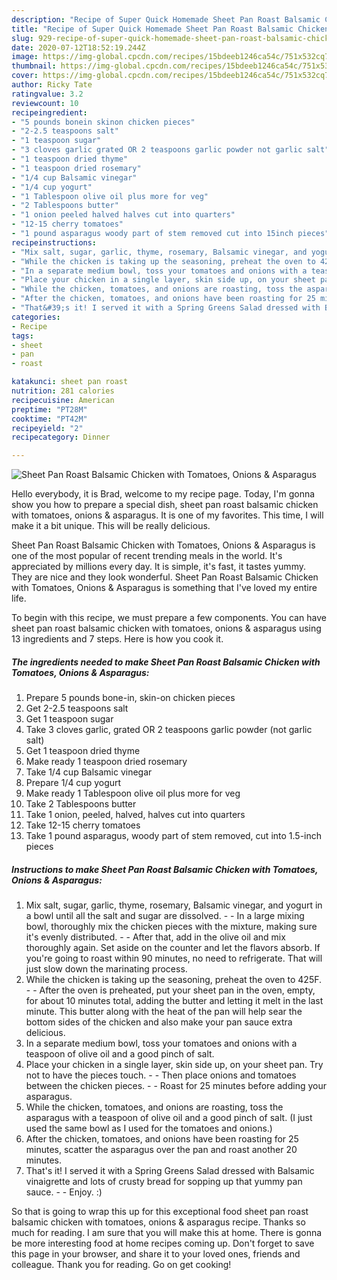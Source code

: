 ```yaml
---
description: "Recipe of Super Quick Homemade Sheet Pan Roast Balsamic Chicken with Tomatoes, Onions &amp;amp; Asparagus"
title: "Recipe of Super Quick Homemade Sheet Pan Roast Balsamic Chicken with Tomatoes, Onions &amp;amp; Asparagus"
slug: 929-recipe-of-super-quick-homemade-sheet-pan-roast-balsamic-chicken-with-tomatoes-onions-and-amp-asparagus
date: 2020-07-12T18:52:19.244Z
image: https://img-global.cpcdn.com/recipes/15bdeeb1246ca54c/751x532cq70/sheet-pan-roast-balsamic-chicken-with-tomatoes-onions-asparagus-recipe-main-photo.jpg
thumbnail: https://img-global.cpcdn.com/recipes/15bdeeb1246ca54c/751x532cq70/sheet-pan-roast-balsamic-chicken-with-tomatoes-onions-asparagus-recipe-main-photo.jpg
cover: https://img-global.cpcdn.com/recipes/15bdeeb1246ca54c/751x532cq70/sheet-pan-roast-balsamic-chicken-with-tomatoes-onions-asparagus-recipe-main-photo.jpg
author: Ricky Tate
ratingvalue: 3.2
reviewcount: 10
recipeingredient:
- "5 pounds bonein skinon chicken pieces"
- "2-2.5 teaspoons salt"
- "1 teaspoon sugar"
- "3 cloves garlic grated OR 2 teaspoons garlic powder not garlic salt"
- "1 teaspoon dried thyme"
- "1 teaspoon dried rosemary"
- "1/4 cup Balsamic vinegar"
- "1/4 cup yogurt"
- "1 Tablespoon olive oil plus more for veg"
- "2 Tablespoons butter"
- "1 onion peeled halved halves cut into quarters"
- "12-15 cherry tomatoes"
- "1 pound asparagus woody part of stem removed cut into 15inch pieces"
recipeinstructions:
- "Mix salt, sugar, garlic, thyme, rosemary, Balsamic vinegar, and yogurt in a bowl until all the salt and sugar are dissolved.   In a large mixing bowl, thoroughly mix the chicken pieces with the mixture, making sure it&#39;s evenly distributed.  After that, add in the olive oil and mix thoroughly again. Set aside on the counter and let the flavors absorb. If you&#39;re going to roast within 90 minutes, no need to refrigerate. That will just slow down the marinating process."
- "While the chicken is taking up the seasoning, preheat the oven to 425F.  After the oven is preheated, put your sheet pan in the oven, empty, for about 10 minutes total, adding the butter and letting it melt in the last minute. This butter along with the heat of the pan will help sear the bottom sides of the chicken and also make your pan sauce extra delicious."
- "In a separate medium bowl, toss your tomatoes and onions with a teaspoon of olive oil and a good pinch of salt."
- "Place your chicken in a single layer, skin side up, on your sheet pan. Try not to have the pieces touch.  Then place onions and tomatoes between the chicken pieces.  Roast for 25 minutes before adding your asparagus."
- "While the chicken, tomatoes, and onions are roasting, toss the asparagus with a teaspoon of olive oil and a good pinch of salt. (I just used the same bowl as I used for the tomatoes and onions.)"
- "After the chicken, tomatoes, and onions have been roasting for 25 minutes, scatter the asparagus over the pan and roast another 20 minutes."
- "That&#39;s it! I served it with a Spring Greens Salad dressed with Balsamic vinaigrette and lots of crusty bread for sopping up that yummy pan sauce.  Enjoy. :)"
categories:
- Recipe
tags:
- sheet
- pan
- roast

katakunci: sheet pan roast 
nutrition: 281 calories
recipecuisine: American
preptime: "PT28M"
cooktime: "PT42M"
recipeyield: "2"
recipecategory: Dinner

---
```



![Sheet Pan Roast Balsamic Chicken with Tomatoes, Onions &amp; Asparagus](https://img-global.cpcdn.com/recipes/15bdeeb1246ca54c/751x532cq70/sheet-pan-roast-balsamic-chicken-with-tomatoes-onions-asparagus-recipe-main-photo.jpg)

Hello everybody, it is Brad, welcome to my recipe page. Today, I'm gonna show you how to prepare a special dish, sheet pan roast balsamic chicken with tomatoes, onions &amp; asparagus. It is one of my favorites. This time, I will make it a bit unique. This will be really delicious.



Sheet Pan Roast Balsamic Chicken with Tomatoes, Onions &amp; Asparagus is one of the most popular of recent trending meals in the world. It's appreciated by millions every day. It is simple, it's fast, it tastes yummy. They are nice and they look wonderful. Sheet Pan Roast Balsamic Chicken with Tomatoes, Onions &amp; Asparagus is something that I've loved my entire life.


To begin with this recipe, we must prepare a few components. You can have sheet pan roast balsamic chicken with tomatoes, onions &amp; asparagus using 13 ingredients and 7 steps. Here is how you cook it.

<!--inarticleads1-->

##### The ingredients needed to make Sheet Pan Roast Balsamic Chicken with Tomatoes, Onions &amp; Asparagus:

1. Prepare 5 pounds bone-in, skin-on chicken pieces
1. Get 2-2.5 teaspoons salt
1. Get 1 teaspoon sugar
1. Take 3 cloves garlic, grated OR 2 teaspoons garlic powder (not garlic salt)
1. Get 1 teaspoon dried thyme
1. Make ready 1 teaspoon dried rosemary
1. Take 1/4 cup Balsamic vinegar
1. Prepare 1/4 cup yogurt
1. Make ready 1 Tablespoon olive oil plus more for veg
1. Take 2 Tablespoons butter
1. Take 1 onion, peeled, halved, halves cut into quarters
1. Take 12-15 cherry tomatoes
1. Take 1 pound asparagus, woody part of stem removed, cut into 1.5-inch pieces




<!--inarticleads2-->

##### Instructions to make Sheet Pan Roast Balsamic Chicken with Tomatoes, Onions &amp; Asparagus:

1. Mix salt, sugar, garlic, thyme, rosemary, Balsamic vinegar, and yogurt in a bowl until all the salt and sugar are dissolved.  -  - In a large mixing bowl, thoroughly mix the chicken pieces with the mixture, making sure it&#39;s evenly distributed. -  - After that, add in the olive oil and mix thoroughly again. Set aside on the counter and let the flavors absorb. If you&#39;re going to roast within 90 minutes, no need to refrigerate. That will just slow down the marinating process.
1. While the chicken is taking up the seasoning, preheat the oven to 425F. -  - After the oven is preheated, put your sheet pan in the oven, empty, for about 10 minutes total, adding the butter and letting it melt in the last minute. This butter along with the heat of the pan will help sear the bottom sides of the chicken and also make your pan sauce extra delicious.
1. In a separate medium bowl, toss your tomatoes and onions with a teaspoon of olive oil and a good pinch of salt.
1. Place your chicken in a single layer, skin side up, on your sheet pan. Try not to have the pieces touch. -  - Then place onions and tomatoes between the chicken pieces. -  - Roast for 25 minutes before adding your asparagus.
1. While the chicken, tomatoes, and onions are roasting, toss the asparagus with a teaspoon of olive oil and a good pinch of salt. (I just used the same bowl as I used for the tomatoes and onions.)
1. After the chicken, tomatoes, and onions have been roasting for 25 minutes, scatter the asparagus over the pan and roast another 20 minutes.
1. That&#39;s it! I served it with a Spring Greens Salad dressed with Balsamic vinaigrette and lots of crusty bread for sopping up that yummy pan sauce. -  - Enjoy. :)




So that is going to wrap this up for this exceptional food sheet pan roast balsamic chicken with tomatoes, onions &amp; asparagus recipe. Thanks so much for reading. I am sure that you will make this at home. There is gonna be more interesting food at home recipes coming up. Don't forget to save this page in your browser, and share it to your loved ones, friends and colleague. Thank you for reading. Go on get cooking!
